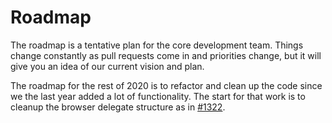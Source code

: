 # Roadmap

The roadmap is a tentative plan for the core development team. Things change constantly as pull requests come in and priorities change, but it will give you an idea of our current vision and plan. 
  
The roadmap for the rest of 2020 is to refactor and clean up the code since we the last year added a lot of functionality. The start for that work is to cleanup the browser delegate structure as in [#1322](https://github.com/sitespeedio/browsertime/issues/1322).
